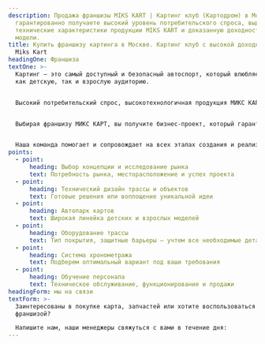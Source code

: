 ```yaml
---
description: Продажа франшизы MIKS KART | Картинг клуб (Картодром) в Москве. Вы
  гарантированно получаете высокий уровень потребительского спроса, выдающиеся
  технические характеристики продукции MIKS KART и доказанную доходность нашей
  модели.
title: Купить франшизу картинга в Москве. Картинг клуб с высокой доходностью |
  Miks Kart
headingOne: Франшиза
textOne: >-
  Картинг – это самый доступный и безопасный автоспорт, который влюбляет в себя
  как детскую, так и взрослую аудиторию. 


  Высокий потребительский спрос, высокотехнологичная продукция МИКС КАРТ и доказанная модель рентабельности – идеальный фундамент для создания своего бизнес-проекта.


  Выбирая франшизу МИКС КАРТ, вы получите бизнес-проект, который гарантирует ваш успех.


  Наша команда помогает и сопровождает на всех этапах создания и реализации проекта:
points:
  - point:
      heading: Выбор концепции и исследование рынка
      text: Потребность рынка, месторасположение и успех проекта
  - point:
      heading: Технический дизайн трассы и объектов
      text: Готовые решения или воплощение уникальной идеи
  - point:
      heading: Автопарк картов
      text: Широкая линейка детских и взрослых моделей
  - point:
      heading: Оборудование трассы
      text: Тип покрытия, защитные барьеры – учтем все необходимые детали
  - point:
      heading: Система хронометража
      text: Подберем оптимальный вариант под ваши требования
  - point:
      heading: Обучение персонала
      text: Техническое обслуживание, функционирование и продажи
headingForm: мы на связи
textForm: >-
  Заинтересованы в покупке карта, запчастей или хотите воспользоваться
  франшизой?

  Напишите нам, наши менеджеры свяжуться с вами в течение дня:
---
```

